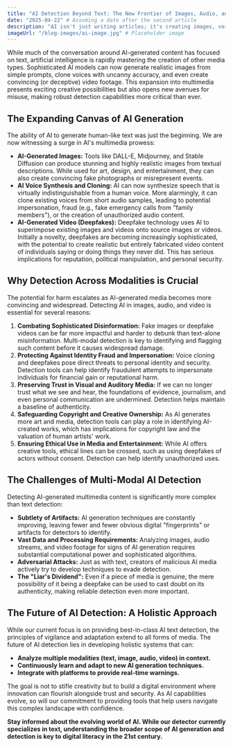 ```yaml
---
title: "AI Detection Beyond Text: The New Frontier of Images, Audio, and Video"
date: "2025-04-22" # Assuming a date after the second article
description: "AI isn't just writing articles; it's creating images, voices, and videos. Explore the challenges and importance of multi-modal AI detection."
imageUrl: "/blog-images/ai-image.jpg" # Placeholder image
---
```


While much of the conversation around AI-generated content has focused on text, artificial intelligence is rapidly mastering the creation of other media types. Sophisticated AI models can now generate realistic images from simple prompts, clone voices with uncanny accuracy, and even create convincing (or deceptive) video footage. This expansion into multimedia presents exciting creative possibilities but also opens new avenues for misuse, making robust detection capabilities more critical than ever.

## The Expanding Canvas of AI Generation

The ability of AI to generate human-like text was just the beginning. We are now witnessing a surge in AI's multimedia prowess:

*   **AI-Generated Images:** Tools like DALL-E, Midjourney, and Stable Diffusion can produce stunning and highly realistic images from textual descriptions. While used for art, design, and entertainment, they can also create convincing fake photographs or misrepresent events.
*   **AI Voice Synthesis and Cloning:** AI can now synthesize speech that is virtually indistinguishable from a human voice. More alarmingly, it can clone existing voices from short audio samples, leading to potential impersonation, fraud (e.g., fake emergency calls from "family members"), or the creation of unauthorized audio content.
*   **AI-Generated Video (Deepfakes):** Deepfake technology uses AI to superimpose existing images and videos onto source images or videos. Initially a novelty, deepfakes are becoming increasingly sophisticated, with the potential to create realistic but entirely fabricated video content of individuals saying or doing things they never did. This has serious implications for reputation, political manipulation, and personal security.

## Why Detection Across Modalities is Crucial

The potential for harm escalates as AI-generated media becomes more convincing and widespread. Detecting AI in images, audio, and video is essential for several reasons:

1.  **Combating Sophisticated Disinformation:** Fake images or deepfake videos can be far more impactful and harder to debunk than text-alone misinformation. Multi-modal detection is key to identifying and flagging such content before it causes widespread damage.
2.  **Protecting Against Identity Fraud and Impersonation:** Voice cloning and deepfakes pose direct threats to personal identity and security. Detection tools can help identify fraudulent attempts to impersonate individuals for financial gain or reputational harm.
3.  **Preserving Trust in Visual and Auditory Media:** If we can no longer trust what we see and hear, the foundations of evidence, journalism, and even personal communication are undermined. Detection helps maintain a baseline of authenticity.
4.  **Safeguarding Copyright and Creative Ownership:** As AI generates more art and media, detection tools can play a role in identifying AI-created works, which has implications for copyright law and the valuation of human artists' work.
5.  **Ensuring Ethical Use in Media and Entertainment:** While AI offers creative tools, ethical lines can be crossed, such as using deepfakes of actors without consent. Detection can help identify unauthorized uses.

## The Challenges of Multi-Modal AI Detection

Detecting AI-generated multimedia content is significantly more complex than text detection:

*   **Subtlety of Artifacts:** AI generation techniques are constantly improving, leaving fewer and fewer obvious digital "fingerprints" or artifacts for detectors to identify.
*   **Vast Data and Processing Requirements:** Analyzing images, audio streams, and video footage for signs of AI generation requires substantial computational power and sophisticated algorithms.
*   **Adversarial Attacks:** Just as with text, creators of malicious AI media actively try to develop techniques to evade detection.
*   **The "Liar's Dividend":** Even if a piece of media is genuine, the mere possibility of it being a deepfake can be used to cast doubt on its authenticity, making reliable detection even more important.

## The Future of AI Detection: A Holistic Approach

While our current focus is on providing best-in-class AI text detection, the principles of vigilance and adaptation extend to all forms of media. The future of AI detection lies in developing holistic systems that can:

*   **Analyze multiple modalities (text, image, audio, video) in context.**
*   **Continuously learn and adapt to new AI generation techniques.**
*   **Integrate with platforms to provide real-time warnings.**

The goal is not to stifle creativity but to build a digital environment where innovation can flourish alongside trust and security. As AI capabilities evolve, so will our commitment to providing tools that help users navigate this complex landscape with confidence.

**Stay informed about the evolving world of AI. While our detector currently specializes in text, understanding the broader scope of AI generation and detection is key to digital literacy in the 21st century.**